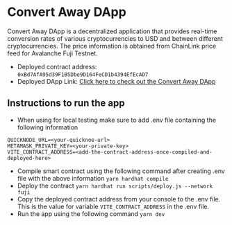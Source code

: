 # Convert Away DApp

Convert Away DApp is a decentralized application that provides real-time conversion rates of various cryptocurrencies to USD and between different cryptocurrencies. The price information is obtained from ChainLink price feed for Avalanche Fuji Testnet.

- Deployed contract address: `0xBd7AfA95d39F1B5Dbe9D164FeCD1b4394EfEcAD7`
- Deployed DApp Link: [Click here to check out the Convert Away DApp](https://convert-away-dapp.netlify.app/)

## Instructions to run the app
- When using for local testing make sure to add .env file containing the following information
```
QUICKNODE_URL=<your-quicknoe-url>
METAMASK_PRIVATE_KEY=<your-private-key>
VITE_CONTRACT_ADDRESS=<add-the-contract-address-once-compiled-and-deployed-here>
```

- Compile smart contract using the following command after creating .env file with the above information
`yarn hardhat compile`
- Deploy the contract
`yarn hardhat run scripts/deploy.js --network fuji`
- Copy the deployed contract address from your console to the .env file. 
This is the value for variable `VITE_CONTRACT_ADDRESS` in the .env file.
- Run the app using the following command
`yarn dev`